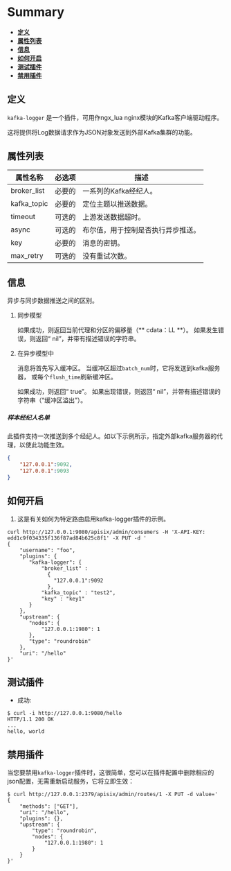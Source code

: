 <!--
#
# Licensed to the Apache Software Foundation (ASF) under one or more
# contributor license agreements.  See the NOTICE file distributed with
# this work for additional information regarding copyright ownership.
# The ASF licenses this file to You under the Apache License, Version 2.0
# (the "License"); you may not use this file except in compliance with
# the License.  You may obtain a copy of the License at
#
#     http://www.apache.org/licenses/LICENSE-2.0
#
# Unless required by applicable law or agreed to in writing, software
# distributed under the License is distributed on an "AS IS" BASIS,
# WITHOUT WARRANTIES OR CONDITIONS OF ANY KIND, either express or implied.
# See the License for the specific language governing permissions and
# limitations under the License.
#
-->

# Summary
- [**定义**](#name)
- [**属性列表**](#attributes)
- [**信息**](#info)
- [**如何开启**](#how-to-enable)
- [**测试插件**](#test-plugin)
- [**禁用插件**](#disable-plugin)

## 定义

`kafka-logger` 是一个插件，可用作ngx_lua nginx模块的Kafka客户端驱动程序。

这将提供将Log数据请求作为JSON对象发送到外部Kafka集群的功能。

## 属性列表

|属性名称          |必选项  |描述|
|---------     |--------|-----------|
| broker_list |必要的| 一系列的Kafka经纪人。|
| kafka_topic |必要的| 定位主题以推送数据。|
| timeout |可选的|上游发送数据超时。|
| async |可选的|布尔值，用于控制是否执行异步推送。|
| key |必要的|消息的密钥。|
| max_retry |可选的|没有重试次数。|

## 信息

异步与同步数据推送之间的区别。

1. 同步模型

    如果成功，则返回当前代理和分区的偏移量（** cdata：LL **）。
    如果发生错误，则返回“ nil”，并带有描述错误的字符串。

2. 在异步模型中

    消息将首先写入缓冲区。
    当缓冲区超过`batch_num`时，它将发送到kafka服务器，
    或每个`flush_time`刷新缓冲区。

    如果成功，则返回“ true”。
    如果出现错误，则返回“ nil”，并带有描述错误的字符串（“缓冲区溢出”）。

##### 样本经纪人名单

此插件支持一次推送到多个经纪人。如以下示例所示，指定外部kafka服务器的代理，以使此功能生效。

```json
{
    "127.0.0.1":9092,
    "127.0.0.1":9093
}
```

## 如何开启

1. 这是有关如何为特定路由启用kafka-logger插件的示例。

```shell
curl http://127.0.0.1:9080/apisix/admin/consumers -H 'X-API-KEY: edd1c9f034335f136f87ad84b625c8f1' -X PUT -d '
{
    "username": "foo",
    "plugins": {
       "kafka-logger": {
           "broker_list" :
             {
               "127.0.0.1":9092
             },
           "kafka_topic" : "test2",
           "key" : "key1"
       }
    },
    "upstream": {
       "nodes": {
           "127.0.0.1:1980": 1
       },
       "type": "roundrobin"
    },
    "uri": "/hello"
}'
```

## 测试插件

* 成功:

```shell
$ curl -i http://127.0.0.1:9080/hello
HTTP/1.1 200 OK
...
hello, world
```

## 禁用插件

当您要禁用`kafka-logger`插件时，这很简单，您可以在插件配置中删除相应的json配置，无需重新启动服务，它将立即生效：

```shell
$ curl http://127.0.0.1:2379/apisix/admin/routes/1 -X PUT -d value='
{
    "methods": ["GET"],
    "uri": "/hello",
    "plugins": {},
    "upstream": {
        "type": "roundrobin",
        "nodes": {
            "127.0.0.1:1980": 1
        }
    }
}'
```
